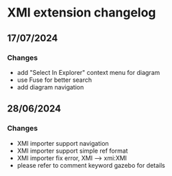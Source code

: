 # XMI extension changelog

## 17/07/2024

### Changes

- add "Select In Explorer" context menu for diagram
- use Fuse for better search
- add diagram navigation

## 28/06/2024

### Changes

- XMI importer support navigation
- XMI importer support simple ref format
- XMI importer fix error, XMI --> xmi:XMI
- please refer to comment keyword gazebo for details

